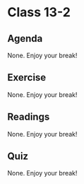# Class 13-2

## Agenda

None. Enjoy your break!

## Exercise

None. Enjoy your break!

## Readings

None. Enjoy your break!

## Quiz

None. Enjoy your break!

